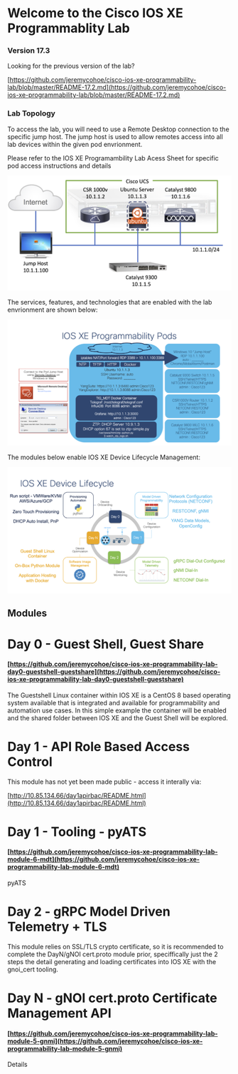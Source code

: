 # Welcome to the Cisco IOS XE Programmablity Lab

### Version 17.3
Looking for the previous version of the lab?

[https://github.com/jeremycohoe/cisco-ios-xe-programmability-lab/blob/master/README-17.2.md](https://github.com/jeremycohoe/cisco-ios-xe-programmability-lab/blob/master/README-17.2.md)

### Lab Topology
To access the lab, you will need to use a Remote Desktop connection to the specific jump host.  The jump host is used to allow remotes access into all lab devices within the given pod envrionment.

Please refer to the IOS XE Programambility Lab Acess Sheet for specific pod access instructions and details

![](./imgs/lab_topology.png)

The services, features, and technologies that are enabled with the lab envrionment are shown below:

![](./imgs/pod_details.png)

The modules below enable IOS XE Device Lifecycle Management:

![](./imgs/device_lifecycle.png)

## Modules

# Day 0 - Guest Shell, Guest Share
#### [https://github.com/jeremycohoe/cisco-ios-xe-programmability-lab-day0-guestshell-guestshare](https://github.com/jeremycohoe/cisco-ios-xe-programmability-lab-day0-guestshell-guestshare)

The Guestshell Linux container within IOS XE is a CentOS 8 based operating system available that is integrated and available for programmability and automation use cases. In this simple example the container will be enabled and the shared folder between IOS XE and the Guest Shell will be explored.

# Day 1 - API Role Based Access Control
This module has not yet been made public - access it interally via:

[http://10.85.134.66/day1apirbac/README.html](http://10.85.134.66/day1apirbac/README.html)


# Day 1 - Tooling - pyATS
#### [https://github.com/jeremycohoe/cisco-ios-xe-programmability-lab-module-6-mdt](https://github.com/jeremycohoe/cisco-ios-xe-programmability-lab-module-6-mdt)

pyATS


# Day 2 - gRPC Model Driven Telemetry + TLS

This module relies on SSL/TLS crypto certificate, so it is recommended to complete the DayN/gNOI cert.proto module prior, speciffically just the 2 steps the detail generating and loading certificates into IOS XE with the gnoi_cert tooling.


# Day N - gNOI cert.proto Certificate Management API
#### [https://github.com/jeremycohoe/cisco-ios-xe-programmability-lab-module-5-gnmi](https://github.com/jeremycohoe/cisco-ios-xe-programmability-lab-module-5-gnmi)

Details




